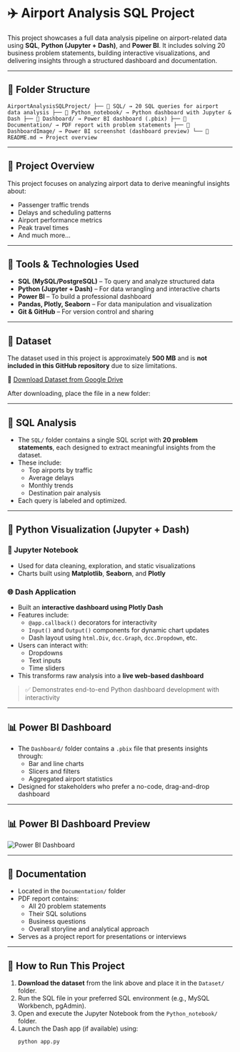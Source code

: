 # ✈️ Airport Analysis SQL Project

This project showcases a full data analysis pipeline on airport-related data using **SQL**, **Python (Jupyter + Dash)**, and **Power BI**. It includes solving 20 business problem statements, building interactive visualizations, and delivering insights through a structured dashboard and documentation.

---

## 📁 Folder Structure

``` AirportAnalysisSQLProject/ ├── 📂 SQL/ → 20 SQL queries for airport data analysis ├── 📂 Python_notebook/ → Python dashboard with Jupyter & Dash ├── 📂 Dashboard/ → Power BI dashboard (.pbix) ├── 📂 Documentation/ → PDF report with problem statements ├── 📂 DashboardImage/ → Power BI screenshot (dashboard preview) └── 📄 README.md → Project overview ``` 



---
## 🧠 Project Overview

This project focuses on analyzing airport data to derive meaningful insights about:

- Passenger traffic trends
- Delays and scheduling patterns
- Airport performance metrics
- Peak travel times
- And much more...

---

## 🧰 Tools & Technologies Used

- **SQL (MySQL/PostgreSQL)** – To query and analyze structured data
- **Python (Jupyter + Dash)** – For data wrangling and interactive charts
- **Power BI** – To build a professional dashboard
- **Pandas, Plotly, Seaborn** – For data manipulation and visualization
- **Git & GitHub** – For version control and sharing

---

## 📂 Dataset

The dataset used in this project is approximately **500 MB** and is **not included in this GitHub repository** due to size limitations.

🔗 [Download Dataset from Google Drive](https://drive.google.com/file/d/1Mk00QddbF8oExiPN0MSVEr58d0NN9s3w/view?usp=drivesdk)  


After downloading, place the file in a new folder:


---

## 🧮 SQL Analysis

- The `SQL/` folder contains a single SQL script with **20 problem statements**, each designed to extract meaningful insights from the dataset.
- These include:
  - Top airports by traffic
  - Average delays
  - Monthly trends
  - Destination pair analysis
- Each query is labeled and optimized.

---

## 🐍 Python Visualization (Jupyter + Dash)

### 📘 Jupyter Notebook
- Used for data cleaning, exploration, and static visualizations
- Charts built using **Matplotlib**, **Seaborn**, and **Plotly**

### 🌐 Dash Application
- Built an **interactive dashboard using Plotly Dash**
- Features include:
  - `@app.callback()` decorators for interactivity
  - `Input()` and `Output()` components for dynamic chart updates
  - Dash layout using `html.Div`, `dcc.Graph`, `dcc.Dropdown`, etc.
- Users can interact with:
  - Dropdowns
  - Text inputs
  - Time sliders
- This transforms raw analysis into a **live web-based dashboard**

> ✅ Demonstrates end-to-end Python dashboard development with interactivity

---

## 📊 Power BI Dashboard

- The `Dashboard/` folder contains a `.pbix` file that presents insights through:
  - Bar and line charts
  - Slicers and filters
  - Aggregated airport statistics
- Designed for stakeholders who prefer a no-code, drag-and-drop dashboard

---

## 📊 Power BI Dashboard Preview

![Power BI Dashboard](Dashboard_image/dashboard_image.jpg)


---

## 📄 Documentation

- Located in the `Documentation/` folder
- PDF report contains:
  - All 20 problem statements
  - Their SQL solutions
  - Business questions
  - Overall storyline and analytical approach
- Serves as a project report for presentations or interviews

---

## 🚀 How to Run This Project

1. **Download the dataset** from the link above and place it in the `Dataset/` folder.
2. Run the SQL file in your preferred SQL environment (e.g., MySQL Workbench, pgAdmin).
3. Open and execute the Jupyter Notebook from the `Python_notebook/` folder.
4. Launch the Dash app (if available) using:
   ```bash
   python app.py

